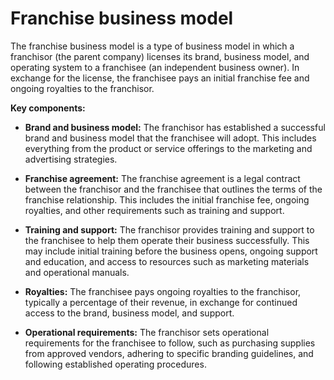 # Franchise business model

The franchise business model is a type of business model in which a franchisor (the parent company) licenses its brand, business model, and operating system to a franchisee (an independent business owner). In exchange for the license, the franchisee pays an initial franchise fee and ongoing royalties to the franchisor.

**Key components:**

* **Brand and business model:** The franchisor has established a successful brand and business model that the franchisee will adopt. This includes everything from the product or service offerings to the marketing and advertising strategies.

* **Franchise agreement:** The franchise agreement is a legal contract between the franchisor and the franchisee that outlines the terms of the franchise relationship. This includes the initial franchise fee, ongoing royalties, and other requirements such as training and support.

* **Training and support:** The franchisor provides training and support to the franchisee to help them operate their business successfully. This may include initial training before the business opens, ongoing support and education, and access to resources such as marketing materials and operational manuals.

* **Royalties:** The franchisee pays ongoing royalties to the franchisor, typically a percentage of their revenue, in exchange for continued access to the brand, business model, and support.

* **Operational requirements:** The franchisor sets operational requirements for the franchisee to follow, such as purchasing supplies from approved vendors, adhering to specific branding guidelines, and following established operating procedures.
